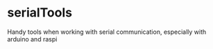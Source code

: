 # serialTools
 Handy tools when working with serial communication, especially with arduino and raspi
